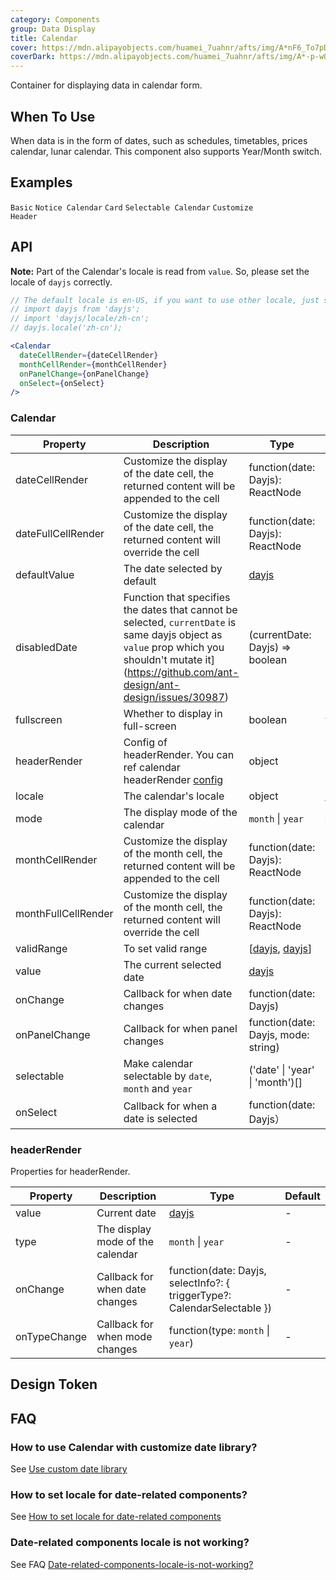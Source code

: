```yaml
---
category: Components
group: Data Display
title: Calendar
cover: https://mdn.alipayobjects.com/huamei_7uahnr/afts/img/A*nF6_To7pDSAAAAAAAAAAAAAADrJ8AQ/original
coverDark: https://mdn.alipayobjects.com/huamei_7uahnr/afts/img/A*-p-wQLik200AAAAAAAAAAAAADrJ8AQ/original
---
```


Container for displaying data in calendar form.

## When To Use

When data is in the form of dates, such as schedules, timetables, prices calendar, lunar calendar. This component also supports Year/Month switch.

## Examples

<!-- prettier-ignore -->
<code src="./demo/basic.tsx" clientOnly>Basic</code>
<code src="./demo/notice-calendar.tsx" clientOnly>Notice Calendar</code>
<code src="./demo/card.tsx" clientOnly>Card</code>
<code src="./demo/select.tsx" clientOnly>Selectable Calendar</code>
<code src="./demo/customize-header.tsx" clientOnly>Customize Header</code>

## API

**Note:** Part of the Calendar's locale is read from `value`. So, please set the locale of `dayjs` correctly.

```jsx
// The default locale is en-US, if you want to use other locale, just set locale in entry file globally.
// import dayjs from 'dayjs';
// import 'dayjs/locale/zh-cn';
// dayjs.locale('zh-cn');

<Calendar
  dateCellRender={dateCellRender}
  monthCellRender={monthCellRender}
  onPanelChange={onPanelChange}
  onSelect={onSelect}
/>
```

### Calendar

| Property | Description | Type | Default | Version |
| --- | --- | --- | --- | --- |
| dateCellRender | Customize the display of the date cell, the returned content will be appended to the cell | function(date: Dayjs): ReactNode | - |  |
| dateFullCellRender | Customize the display of the date cell, the returned content will override the cell | function(date: Dayjs): ReactNode | - |  |
| defaultValue | The date selected by default | [dayjs](https://day.js.org/) | - |  |
| disabledDate | Function that specifies the dates that cannot be selected, `currentDate` is same dayjs object as `value` prop which you shouldn't mutate it](https://github.com/ant-design/ant-design/issues/30987) | (currentDate: Dayjs) => boolean | - |  |
| fullscreen | Whether to display in full-screen | boolean | true |  |
| headerRender | Config of headerRender. You can ref calendar headerRender [config](#headerrender) | object | - |  |
| locale | The calendar's locale | object | [(default)](https://github.com/ant-design/ant-design/blob/master/components/date-picker/locale/example.json) |  |
| mode | The display mode of the calendar | `month` \| `year` | `month` |  |
| monthCellRender | Customize the display of the month cell, the returned content will be appended to the cell | function(date: Dayjs): ReactNode | - |  |
| monthFullCellRender | Customize the display of the month cell, the returned content will override the cell | function(date: Dayjs): ReactNode | - |  |
| validRange | To set valid range | \[[dayjs](https://day.js.org/), [dayjs](https://day.js.org/)] | - |  |
| value | The current selected date | [dayjs](https://day.js.org/) | - |  |
| onChange | Callback for when date changes | function(date: Dayjs) | - |  |
| onPanelChange | Callback for when panel changes | function(date: Dayjs, mode: string) | - |  |
| selectable | Make calendar selectable by `date`, `month` and `year` | ('date' \| 'year' \| 'month')[] | - | 5.6.0 |
| onSelect | Callback for when a date is selected | function(date: Dayjs） | - |  |

### headerRender

Properties for headerRender.

| Property | Description | Type | Default |
| --- | --- | --- | --- |
| value | Current date | [dayjs](https://day.js.org/) | - |
| type | The display mode of the calendar | `month` \| `year` | - |
| onChange | Callback for when date changes | function(date: Dayjs, selectInfo?: { triggerType?: CalendarSelectable }) | - |
| onTypeChange | Callback for when mode changes | function(type: `month` \| `year`) | - |

## Design Token

<ComponentTokenTable component="Calendar"></ComponentTokenTable>

## FAQ

### How to use Calendar with customize date library?

See [Use custom date library](/docs/react/use-custom-date-library#calendar)

### How to set locale for date-related components?

See [How to set locale for date-related components](/components/date-picker/#localization)

### Date-related components locale is not working?

See FAQ [Date-related-components-locale-is-not-working?](/docs/react/faq#date-related-components-locale-is-not-working)
